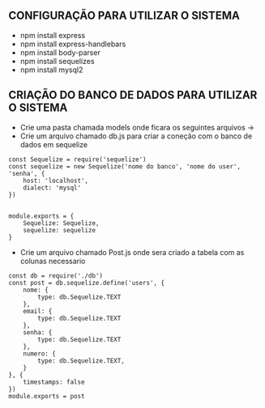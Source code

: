 CONFIGURAÇÃO PARA UTILIZAR O SISTEMA
-
- npm install express
- npm install express-handlebars
- npm install body-parser
- npm install sequelizes
- npm install mysql2



CRIAÇÃO DO BANCO DE DADOS PARA UTILIZAR O SISTEMA
-
- Crie uma pasta chamada models onde ficara os seguintes arquivos ->
- Crie um arquivo chamado db.js para criar a coneção com o banco de dados em sequelize
```
const Sequelize = require('sequelize')
const sequelize = new Sequelize('nome do banco', 'nome do user', 'senha', {
    host: 'localhost',
    dialect: 'mysql'
})


module.exports = {
    Sequelize: Sequelize,
    sequelize: sequelize
}
```
- Crie um arquivo chamado Post.js onde sera criado a tabela com as colunas necessario
```
const db = require('./db')
const post = db.sequelize.define('users', {
    nome: {
        type: db.Sequelize.TEXT
    },
    email: {
        type: db.Sequelize.TEXT
    },
    senha: {
        type: db.Sequelize.TEXT
    },
    numero: {
        type: db.Sequelize.TEXT,
    }
}, {
    timestamps: false
})
module.exports = post
```
